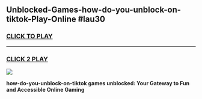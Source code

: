 
## Unblocked-Games-how-do-you-unblock-on-tiktok-Play-Online #lau30
<h3>
<a href="https://news.freeplayer.one?title=how-do-you-unblock-on-tiktok&ref=3">CLICK TO PLAY</a></h3>
<hr>

<h3>
<a href="https://news.freeplayer.one?title=how-do-you-unblock-on-tiktok&ref=3">CLICK 2 PLAY</a>
  
</h3>

<a href="https://news.freeplayer.one?title=how-do-you-unblock-on-tiktok&ref=3"><img src="https://clearcache.store/games.png"></a>


**how-do-you-unblock-on-tiktok games unblocked: Your Gateway to Fun and Accessible Online Gaming**

